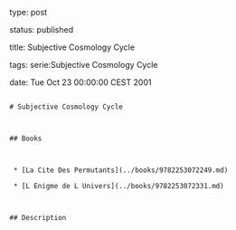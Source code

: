 type: post
status: published
title: Subjective Cosmology Cycle
tags: serie:Subjective Cosmology Cycle
date: Tue Oct 23 00:00:00 CEST 2001
~~~~~~
# Subjective Cosmology Cycle

## Books

 * [La Cite Des Permutants](../books/9782253072249.md)
 * [L Enigme de L Univers](../books/9782253072331.md)

## Description
